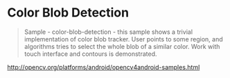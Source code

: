 # Color Blob Detection

>Sample - color-blob-detection - this sample shows a trivial implementation of color blob tracker. User points to some region, and algorithms tries to select the whole blob of a similar color. Work with touch interface and contours is demonstrated.

http://opencv.org/platforms/android/opencv4android-samples.html
